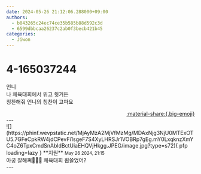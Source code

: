 ```yaml
---
date: 2024-05-26 21:12:06.288000+09:00
authors:
  - b043265c24ec74ce35b585b88d592c3d
  - 6599dbbcaa26237c2ab0f3becb421b45
categories:
  - Jiwon
---
```


# 4-165037244

<div class="post-container" markdown="1">
<div class="content-container md-sidebar__scrollwrap" markdown="1">

언니 <br>나 체육대회에서 위고 췃거든<br>칭찬해줘 언니의 칭찬이 고파요

</div>
</div>

<div style="text-align: right;" markdown="1">
<a href="https://weverse.io/fromis9/fanpost/4-165037244" style="text-align: right;">:material-share:{.big-emoji}</a>
</div>
---

<div class="comments-container md-sidebar__scrollwrap" markdown="1">
<div class="comment" markdown="1">
<div class='id-container' markdown="1">
![](https://phinf.wevpstatic.net/MjAyMzA2MjVfMzMg/MDAxNjg3NjU0MTExOTU5.7GFeCpkRW4jdCPevFi1sgeF7S4XyLHRSJr1VOBRp7gEg.mY0LxqknzXmYC4oZ6TpxCmdSnAbldBctUiaEHQVjHkgg.JPEG/image.jpg?type=s72){ pfp loading=lazy }
**<span class="artist">지원</span>** <small>May 26 2024, 21:15</small><br>
</div>
<div class='comment-body' markdown="1">
아궁 잘해쪄🩷🩷🩷 체육대회 휩쓸었어?
</div>
</div>
</div>
---
